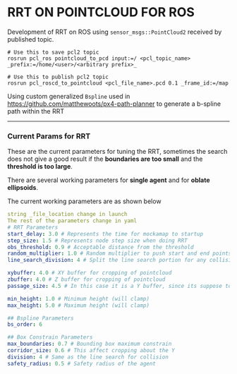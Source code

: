 # RRT ON POINTCLOUD FOR ROS
Development of RRT on ROS using `sensor_msgs::PointCloud2` received by published topic. 

```
# Use this to save pcl2 topic
rosrun pcl_ros pointcloud_to_pcd input:=/ <pcl_topic_name> _prefix:=/home/<user>/<arbitrary prefix>_

# Use this to publish pcl2 topic 
rosrun pcl_roscd_to_pointcloud <pcl_file_name>.pcd 0.1 _frame_id:=/map
```

Using custom generalized `Bspline` used in https://github.com/matthewoots/px4-path-planner to generate a b-spline path within the RRT

---

### Current Params for RRT
These are the current parameters for tuning the RRT, sometimes the search does not give a good result if the **boundaries are too small** and the **threshold is too large**.

There are several working parameters for **single agent** and for **oblate ellipsoids**.

The current working parameters are as shown below
```yaml
string _file_location change in launch
The rest of the parameters change in yaml
# RRT Parameters
start_delay: 3.0 # Represents the time for mockamap to startup
step_size: 1.5 # Represents node step size when doing RRT
obs_threshold: 0.9 # Acceptable distance from the threshold
random_multiplier: 1.0 # Random multiplier to push start and end points out of obstacles
line_search_division: 4 # Split the line search portion for any collision

xybuffer: 4.0 # XY buffer for cropping of pointcloud
zbuffer: 4.0 # Z buffer for cropping of pointcloud 
passage_size: 4.5 # In this case it is a Y buffer, since its suppose to be align to X

min_height: 1.0 # Minimum height (will clamp)
max_height: 5.0 # Maximum height (will clamp)

## Bspline Parameters
bs_order: 6

## Box Constrain Parameters
max_boundaries: 0.7 # Bounding box maximum constrain
corridor_size: 0.6 # This affect cropping about the Y
division: 4 # Same as the line search for collision
safety_radius: 0.5 # Safety radius of the agent
```